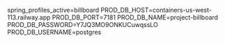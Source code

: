 spring_profiles_active=billboard
PROD_DB_HOST=containers-us-west-113.railway.app
PROD_DB_PORT=7181
PROD_DB_NAME=project-billboard
PROD_DB_PASSWORD=Y7JQ3MO9ONKUCuwqssLO
PROD_DB_USERNAME=postgres